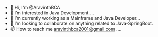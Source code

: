 - 👋 Hi, I’m @AravinthBCA
- 👀 I’m interested in Java Development....
- 🌱 I’m currently working as a Mainframe and Java Developer...
- 💞️ I’m looking to collaborate on anything related to Java-SpringBoot.
- 📫 How to reach me aravinthbca2001@gmail.com ....

<!---
AravinthBCA/AravinthBCA is a ✨ special ✨ repository because its `README.md` (this file) appears on your GitHub profile.
You can click the Preview link to take a look at your changes.
--->
